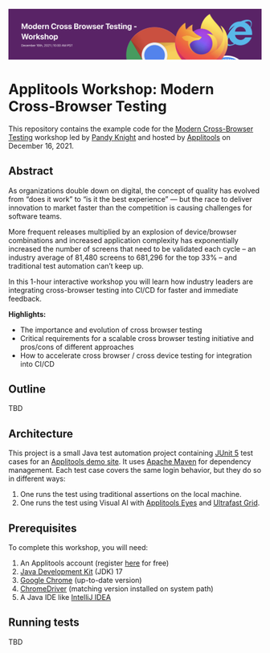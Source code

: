 ![Modern Cross-Browser Testing Workshop](images/modern-cbt-banner.png)

# Applitools Workshop: Modern Cross-Browser Testing

This repository contains the example code for the
[Modern Cross-Browser Testing](https://applitools.com/crossbrowser-testing-workshop/) workshop
led by [Pandy Knight](https://twitter.com/AutomationPanda)
and hosted by [Applitools](https://applitools.com/)
on December 16, 2021.


## Abstract

As organizations double down on digital,
the concept of quality has evolved from “does it work” to “is it the best experience”
— but the race to deliver innovation to market faster than the competition is causing challenges for software teams.

More frequent releases multiplied by an explosion of device/browser combinations and increased application complexity
has exponentially increased the number of screens that need to be validated each cycle –
an industry average of 81,480 screens to 681,296 for the top 33% –
and traditional test automation can’t keep up.

In this 1-hour interactive workshop
you will learn how industry leaders are integrating cross-browser testing into CI/CD
for faster and immediate feedback.

**Highlights:**

* The importance and evolution of cross browser testing
* Critical requirements for a scalable cross browser testing initiative and pros/cons of different approaches
* How to accelerate cross browser / cross device testing for integration into CI/CD


## Outline

TBD


## Architecture

This project is a small Java test automation project
containing [JUnit 5](https://junit.org/junit5/) test cases
for an [Applitools demo site](https://demo.applitools.com).
It uses [Apache Maven](https://search.maven.org/) for dependency management.
Each test case covers the same login behavior, but they do so in different ways:

1. One runs the test using traditional assertions on the local machine.
2. One runs the test using Visual AI with [Applitools Eyes](https://applitools.com/products-eyes/)
   and [Ultrafast Grid](https://applitools.com/product-ultrafast-test-cloud/).


## Prerequisites

To complete this workshop, you will need:

1. An Applitools account
   (register [here](https://auth.applitools.com/users/register) for free)
2. [Java Development Kit](https://www.oracle.com/java/technologies/downloads/) (JDK) 17
3. [Google Chrome](https://www.google.com/chrome/) (up-to-date version)
4. [ChromeDriver](https://chromedriver.chromium.org/) (matching version installed on system path)
5. A Java IDE like [IntelliJ IDEA](https://www.jetbrains.com/idea/)


## Running tests

TBD
